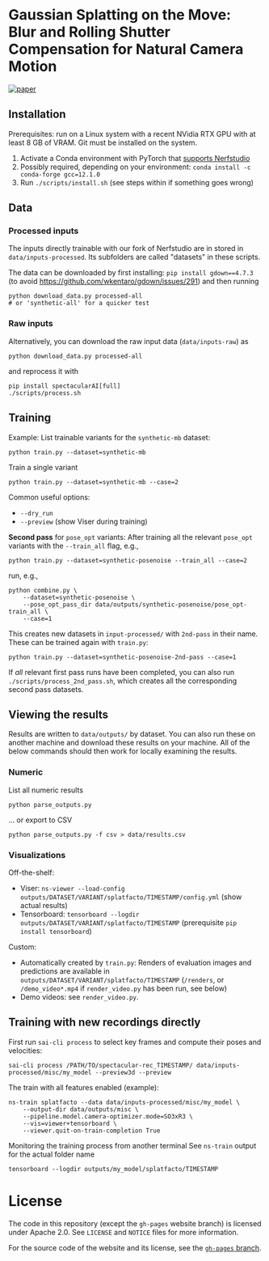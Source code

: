 # Gaussian Splatting on the Move: <br> Blur and Rolling Shutter Compensation for Natural Camera Motion

[![paper](https://img.shields.io/badge/arXiv-2403.13327-b31b1b?logo=arxiv&logoColor=red)](https://arxiv.org/abs/2403.13327)

## Installation

Prerequisites: run on a Linux system with a recent NVidia RTX GPU with at least 8 GB of VRAM.
Git must be installed on the system.

 1. Activate a Conda environment with PyTorch that [supports Nerfstudio](https://github.com/nerfstudio-project/nerfstudio/?tab=readme-ov-file#dependencies)
 2. Possibly required, depending on your environment: `conda install -c conda-forge gcc=12.1.0`
 3. Run `./scripts/install.sh` (see steps within if something goes wrong)

## Data

### Processed inputs

The inputs directly trainable with our fork of Nerfstudio are in stored in `data/inputs-processed`.
Its subfolders are called "datasets" in these scripts.

The data can be downloaded by first installing: `pip install gdown==4.7.3` (to avoid https://github.com/wkentaro/gdown/issues/291) and then running

    python download_data.py processed-all
    # or 'synthetic-all' for a quicker test

### Raw inputs

Alternatively, you can download the raw input data (`data/inputs-raw`) as

    python download_data.py processed-all

and reprocess it with

    pip install spectacularAI[full]
    ./scripts/process.sh

## Training

Example: List trainable variants for the `synthetic-mb` dataset:

    python train.py --dataset=synthetic-mb

Train a single variant

    python train.py --dataset=synthetic-mb --case=2

Common useful options:

 * `--dry_run`
 * `--preview` (show Viser during training)

**Second pass** for `pose_opt` variants: After training all the relevant `pose_opt` variants with the `--train_all` flag, e.g.,

    python train.py --dataset=synthetic-posenoise --train_all --case=2

run, e.g.,

    python combine.py \
        --dataset=synthetic-posenoise \
        --pose_opt_pass_dir data/outputs/synthetic-posenoise/pose_opt-train_all \
        --case=1

This creates new datasets in `input-processed/` with `2nd-pass` in their name. These can be trained again with `train.py`:

    python train.py --dataset=synthetic-posenoise-2nd-pass --case=1

If _all_ relevant first pass runs have been completed, you can also run `./scripts/process_2nd_pass.sh`,
which creates all the corresponding second pass datasets.

## Viewing the results

Results are written to `data/outputs/` by dataset. You can also run these on another machine
and download these results on your machine. All of the below commands should then work for
locally examining the results.

### Numeric

List all numeric results

    python parse_outputs.py

... or export to CSV

    python parse_outputs.py -f csv > data/results.csv

### Visualizations

Off-the-shelf:

 * Viser: `ns-viewer --load-config outputs/DATASET/VARIANT/splatfacto/TIMESTAMP/config.yml` (show actual results)
 * Tensorboard: `tensorboard --logdir outputs/DATASET/VARIANT/splatfacto/TIMESTAMP` (prerequisite `pip install tensorboard`)

Custom:

 * Automatically created by `train.py`: Renders of evaluation images and predictions are available in `outputs/DATASET/VARIANT/splatfacto/TIMESTAMP` (`/renders`, or `/demo_video*.mp4` if `render_video.py` has been run, see below)
 * Demo videos: see `render_video.py`.

## Training with new recordings directly

First run `sai-cli process` to select key frames and compute their poses and velocities:

    sai-cli process /PATH/TO/spectacular-rec_TIMESTAMP/ data/inputs-processed/misc/my_model --preview3d --preview

The train with all features enabled (example):

    ns-train splatfacto --data data/inputs-processed/misc/my_model \
        --output-dir data/outputs/misc \
        --pipeline.model.camera-optimizer.mode=SO3xR3 \
        --vis=viewer+tensorboard \
        --viewer.quit-on-train-completion True

Monitoring the training process from another terminal 
See `ns-train` output for the actual folder name

    tensorboard --logdir outputs/my_model/splatfacto/TIMESTAMP

# License

The code in this repository (except the `gh-pages` website branch) is licensed under Apache 2.0.
See `LICENSE` and `NOTICE` files for more information.

For the source code of the website and its license, see the [`gh-pages` branch](https://github.com/SpectacularAI/3dgs-deblur/tree/gh-pages).
